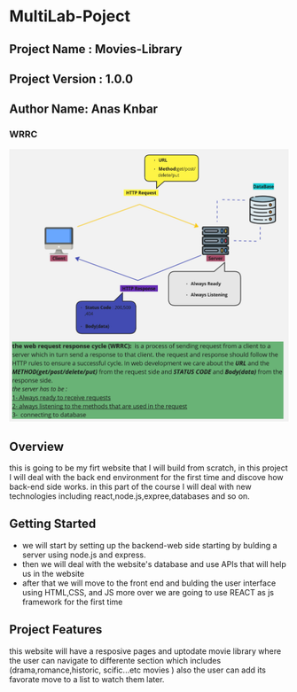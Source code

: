 # MultiLab-Poject

## Project Name : Movies-Library
## Project Version : 1.0.0

## Author Name: Anas Knbar

### WRRC 
![WRRC](img/WRRC.jpg)

## Overview
this is going to be my firt website that I will build from scratch, in this project I will deal with the back end environment for the first time and discove how back-end side works. in this part of the course I will deal with new technologies including react,node.js,expree,databases and so on.

## Getting Started
<!-- What are the steps that a user must take in order to build this app on their own machine and get it running? -->
- we will start by setting up the backend-web side starting by bulding a server using node.js and express.
- then we will deal with the website's database and use APIs that will help us in the website
- after that we will move to the front end and bulding the user interface using HTML,CSS, and JS more over we are going to use REACT as js framework for the first time 
  

## Project Features
<!-- What are the features included in you app -->
this website will have a resposive pages and uptodate movie library where the user can navigate to differente section which includes (drama,romance,historic, scific...etc movies )
also the user can add its favorate move to a list to watch them later.



